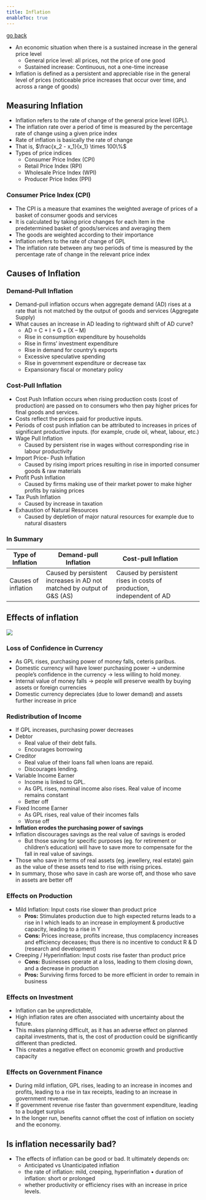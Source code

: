 ```yaml
---
title: Inflation
enableToc: true
---
```


[go back](archive/11Subjects/11Economics.md)

- An economic situation when there is a sustained increase in the general price level
	- General price level: all prices, not the price of one good
	- Sustained increase: Continuous, not a one-time increase
- Inflation is defined as a persistent and appreciable rise in the general level of prices (noticeable price increases that occur over time, and across a range of goods)

## Measuring Inflation
- Inflation refers to the rate of change of the general price level (GPL).
- The inflation rate over a period of time is measured by the percentage rate of change using a given price index
- Rate of inflation is basically the rate of change
-  That is, $\frac{x_2 - x_1}{x_1} \times 100\%$
- Types of price indices
	- Consumer Price Index (CPI)
	- Retail Price Index (RPI)
	- Wholesale Price Index (WPI)
	- Producer Price Index (PPI)

### Consumer Price Index (CPI)
- The CPI is a measure that examines the weighted average of prices of a basket of consumer goods and services
- It is calculated by taking price changes for each item in the predetermined basket of goods/services and averaging them
- The goods are weighted according to their importance
- Inflation refers to the rate of change of GPL
- The inflation rate between any two periods of time is measured by the percentage rate of change in the relevant price index

## Causes of Inflation

### Demand-Pull Inflation
- Demand-pull inflation occurs when aggregate demand (AD) rises at a rate that is not matched by the output of goods and services (Aggregate Supply)
- What causes an increase in AD leading to rightward shift of AD curve?
	- AD = C + I + G + (X – M)
	- Rise in consumption expenditure by households
	- Rise in firms’ investment expenditure
	- Rise in demand for country’s exports
	- Excessive speculative spending
	- Rise in government expenditure or decrease tax
	- Expansionary fiscal or monetary policy

### Cost-Pull Inflation
- Cost Push Inflation occurs when rising production costs (cost of production) are passed on to consumers who then pay higher prices for final goods and services.
- Costs reflect the prices paid for productive inputs.
- Periods of cost push inflation can be attributed to increases in prices of significant productive inputs. (for example, crude oil, wheat, labour, etc.)
- Wage Pull Inflation
	- Caused by persistent rise in wages without corresponding rise in labour productivity
- Import Price- Push Inflation
	- Caused by rising import prices resulting in rise in imported consumer goods & raw materials
- Profit Push Inflation
	- Caused by firms making use of their market power to make higher profits by raising prices
- Tax Push Inflation
	- Caused by increase in taxation
- Exhaustion of Natural Resources
	- Caused by depletion of major natural resources for example due to natural disasters

### In Summary

| Type of Inflation   | Demand-pull Inflation                                                  | Cost-pull Inflation                                                  |     |     |
| ------------------- | ---------------------------------------------------------------------- | -------------------------------------------------------------------- | --- | --- |
| Causes of inflation | Caused by persistent increases in AD not matched by output of G&S (AS) | Caused by persistent rises in costs of production, independent of AD |     |     |

## Effects of inflation
![](images/Screenshot%202023-08-28%20at%209.13.13%20pm.png)

### Loss of Confidence in Currency
- As GPL rises, purchasing power of money falls, ceteris paribus.
- Domestic currency will have lower purchasing power $\rightarrow$ undermine people’s confidence in the currency $\rightarrow$ less willing to hold money.
- Internal value of money falls $\rightarrow$ people will preserve wealth by buying assets or foreign currencies
- Domestic currency depreciates (due to lower demand) and assets further increase in price

### Redistribution of Income
- If GPL increases, purchasing power decreases
- Debtor
	- Real value of their debt falls.
	- Encourages borrowing
- Creditor
	- Real value of their loans fall when loans are repaid.
	- Discourages lending.
- Variable Income Earner
	- Income is linked to GPL.
	- As GPL rises, nominal income also rises. Real value of income remains constant
	- Better off
- Fixed Income Earner
	- As GPL rises, real value of their incomes falls
	- Worse off
- **Inflation erodes the purchasing power of savings**
- Inflation discourages savings as the real value of savings is eroded 
    - But those saving for specific purposes  (eg. for retirement or children’s education) will have to save more to compensate for the fall in real value of savings.
- Those who save in terms of real assets (eg. jewellery, real estate) gain as the value of these assets tend to rise with rising prices.
- In summary, those who save in cash are worse off, and those who save in assets are better off

### Effects on Production
- Mild Inflation: Input costs rise slower than product price
	- **Pros:** Stimulates production due to high expected returns leads to a rise in I which leads to an increase in employment & productive capacity, leading to a rise in Y
	- **Cons:** Prices increase, profits increase, thus complacency increases and efficiency deceases; thus there is no incentive to conduct R & D (research and development)
- Creeping / Hyperinflation: Input costs rise faster than product price
	- **Cons:** Businesses operate at a loss, leading to them closing down, and a decrease in production
	- **Pros:** Surviving firms forced to be more efficient in order to remain in business

### Effects on Investment
- Inflation can be unpredictable, 
- High inflation rates are often associated with uncertainty about the future. 
- This makes planning difficult, as it has an adverse effect on planned capital investments, that is, the cost of production could be significantly different than predicted. 
- This creates a negative effect on economic growth and productive capacity

### Effects on Government Finance
- During mild inflation, GPL rises, leading to an increase in incomes and profits, leading to a rise in tax receipts, leading to an increase in government revenue.
- If government revenue rise faster than government expenditure, leading to a budget surplus
- In the longer run, benefits cannot offset the cost of inflation on society and the economy.

## Is inflation necessarily bad?
- The effects of inflation can be good or bad. It ultimately depends on:
	- Anticipated vs Unanticipated inflation  
	- the rate of inflation: mild, creeping, hyperinflation • duration of inflation: short or prolonged
	- whether productivity or efficiency rises with an increase in price levels.
